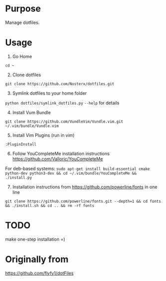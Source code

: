 # Purpose
Manage dotfiles.

# Usage
1. Go Home

`cd ~`

2. Clone dotfiles

`git clone https://github.com/Nosterx/dotfiles.git`

3. Symlink dotfiles to your home folder

`python dotfiles/symlink_dotfiles.py` `--help` for details

4. Install Vum Bundle

`git clone https://github.com/VundleVim/Vundle.vim.git ~/.vim/bundle/Vundle.vim`

5. Install Vim Plugins (run in vim)

`:PluginInstall`

6. Follow YouCompleteMe installation instructions https://github.com/Valloric/YouCompleteMe

For deb-based systems:
`sudo apt-get install build-essential cmake python-dev python3-dev && cd ~/.vim/bundle/YouCompleteMe && ./install.py`

7. Installation instructions from https://github.com/powerline/fonts in one line

`git clone https://github.com/powerline/fonts.git --depth=1 && cd fonts && ./install.sh && cd .. && rm -rf fonts`


# TODO
make one-step installation =)


# Originally from
https://github.com/flyfy1/dotFiles
